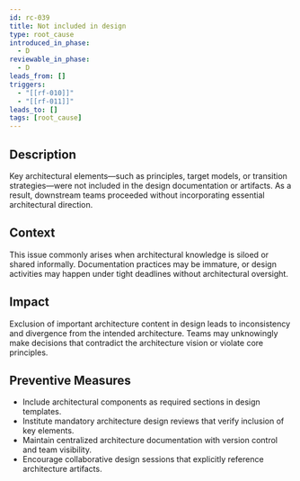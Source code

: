 ```yaml
---
id: rc-039
title: Not included in design
type: root_cause
introduced_in_phase:
  - D
reviewable_in_phase:
  - D
leads_from: []
triggers:
  - "[[rf-010]]"
  - "[[rf-011]]"
leads_to: []
tags: [root_cause]
---
```


## Description
Key architectural elements—such as principles, target models, or transition strategies—were not included in the design documentation or artifacts. As a result, downstream teams proceeded without incorporating essential architectural direction.

## Context
This issue commonly arises when architectural knowledge is siloed or shared informally. Documentation practices may be immature, or design activities may happen under tight deadlines without architectural oversight.

## Impact
Exclusion of important architecture content in design leads to inconsistency and divergence from the intended architecture. Teams may unknowingly make decisions that contradict the architecture vision or violate core principles.

## Preventive Measures
- Include architectural components as required sections in design templates.
- Institute mandatory architecture design reviews that verify inclusion of key elements.
- Maintain centralized architecture documentation with version control and team visibility.
- Encourage collaborative design sessions that explicitly reference architecture artifacts.